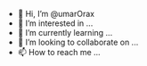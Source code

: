 - 👋 Hi, I’m @umarOrax
- 👀 I’m interested in ...
- 🌱 I’m currently learning ...
- 💞️ I’m looking to collaborate on ...
- 📫 How to reach me ...

<!---
umarOrax/umarOrax is a ✨ special ✨ repository because its `README.md` (this file) appears on your GitHub profile.
You can click the Preview link to take a look at your changes.
--->
